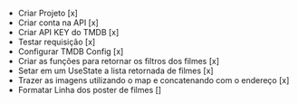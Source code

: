 -   Criar Projeto [x]
-   Criar conta na API [x]
-   Criar API KEY do TMDB [x]
-   Testar requisição [x]
-   Configurar TMDB Config [x]
-   Criar as funções para retornar os filtros dos filmes [x]
-   Setar em um UseState a lista retornada de filmes [x]
-   Trazer as imagens utilizando o map e concatenando com o endereço [x]
-   Formatar Linha dos poster de filmes []
